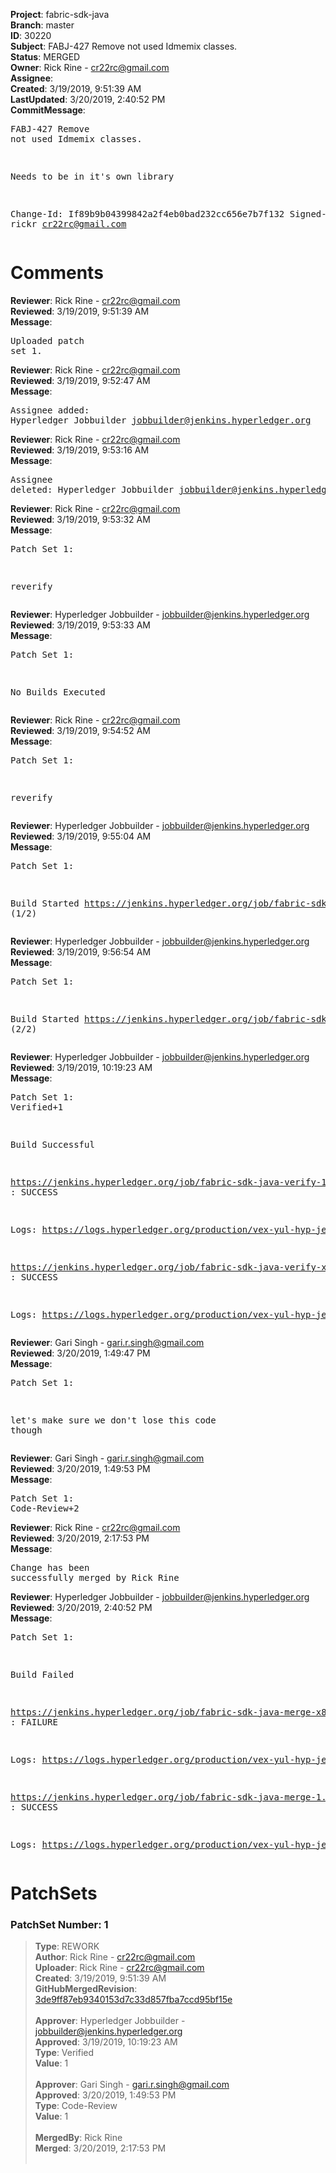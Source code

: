 <strong>Project</strong>: fabric-sdk-java<br><strong>Branch</strong>: master<br><strong>ID</strong>: 30220<br><strong>Subject</strong>: FABJ-427 Remove not used Idmemix classes.<br><strong>Status</strong>: MERGED<br><strong>Owner</strong>: Rick Rine - cr22rc@gmail.com<br><strong>Assignee</strong>:<br><strong>Created</strong>: 3/19/2019, 9:51:39 AM<br><strong>LastUpdated</strong>: 3/20/2019, 2:40:52 PM<br><strong>CommitMessage</strong>:<br><pre>FABJ-427 Remove not used Idmemix classes.

Needs to be in it's own library

Change-Id: If89b9b04399842a2f4eb0bad232cc656e7b7f132
Signed-off-by: rickr <cr22rc@gmail.com>
</pre><h1>Comments</h1><strong>Reviewer</strong>: Rick Rine - cr22rc@gmail.com<br><strong>Reviewed</strong>: 3/19/2019, 9:51:39 AM<br><strong>Message</strong>: <pre>Uploaded patch set 1.</pre><strong>Reviewer</strong>: Rick Rine - cr22rc@gmail.com<br><strong>Reviewed</strong>: 3/19/2019, 9:52:47 AM<br><strong>Message</strong>: <pre>Assignee added: Hyperledger Jobbuilder <jobbuilder@jenkins.hyperledger.org></pre><strong>Reviewer</strong>: Rick Rine - cr22rc@gmail.com<br><strong>Reviewed</strong>: 3/19/2019, 9:53:16 AM<br><strong>Message</strong>: <pre>Assignee deleted: Hyperledger Jobbuilder <jobbuilder@jenkins.hyperledger.org></pre><strong>Reviewer</strong>: Rick Rine - cr22rc@gmail.com<br><strong>Reviewed</strong>: 3/19/2019, 9:53:32 AM<br><strong>Message</strong>: <pre>Patch Set 1:

reverify</pre><strong>Reviewer</strong>: Hyperledger Jobbuilder - jobbuilder@jenkins.hyperledger.org<br><strong>Reviewed</strong>: 3/19/2019, 9:53:33 AM<br><strong>Message</strong>: <pre>Patch Set 1:

No Builds Executed</pre><strong>Reviewer</strong>: Rick Rine - cr22rc@gmail.com<br><strong>Reviewed</strong>: 3/19/2019, 9:54:52 AM<br><strong>Message</strong>: <pre>Patch Set 1:

reverify</pre><strong>Reviewer</strong>: Hyperledger Jobbuilder - jobbuilder@jenkins.hyperledger.org<br><strong>Reviewed</strong>: 3/19/2019, 9:55:04 AM<br><strong>Message</strong>: <pre>Patch Set 1:

Build Started https://jenkins.hyperledger.org/job/fabric-sdk-java-verify-1.4-x86_64/97/ (1/2)</pre><strong>Reviewer</strong>: Hyperledger Jobbuilder - jobbuilder@jenkins.hyperledger.org<br><strong>Reviewed</strong>: 3/19/2019, 9:56:54 AM<br><strong>Message</strong>: <pre>Patch Set 1:

Build Started https://jenkins.hyperledger.org/job/fabric-sdk-java-verify-x86_64/2693/ (2/2)</pre><strong>Reviewer</strong>: Hyperledger Jobbuilder - jobbuilder@jenkins.hyperledger.org<br><strong>Reviewed</strong>: 3/19/2019, 10:19:23 AM<br><strong>Message</strong>: <pre>Patch Set 1: Verified+1

Build Successful 

https://jenkins.hyperledger.org/job/fabric-sdk-java-verify-1.4-x86_64/97/ : SUCCESS

Logs: https://logs.hyperledger.org/production/vex-yul-hyp-jenkins-3/fabric-sdk-java-verify-1.4-x86_64/97

https://jenkins.hyperledger.org/job/fabric-sdk-java-verify-x86_64/2693/ : SUCCESS

Logs: https://logs.hyperledger.org/production/vex-yul-hyp-jenkins-3/fabric-sdk-java-verify-x86_64/2693</pre><strong>Reviewer</strong>: Gari Singh - gari.r.singh@gmail.com<br><strong>Reviewed</strong>: 3/20/2019, 1:49:47 PM<br><strong>Message</strong>: <pre>Patch Set 1:

let's make sure we don't lose this code though</pre><strong>Reviewer</strong>: Gari Singh - gari.r.singh@gmail.com<br><strong>Reviewed</strong>: 3/20/2019, 1:49:53 PM<br><strong>Message</strong>: <pre>Patch Set 1: Code-Review+2</pre><strong>Reviewer</strong>: Rick Rine - cr22rc@gmail.com<br><strong>Reviewed</strong>: 3/20/2019, 2:17:53 PM<br><strong>Message</strong>: <pre>Change has been successfully merged by Rick Rine</pre><strong>Reviewer</strong>: Hyperledger Jobbuilder - jobbuilder@jenkins.hyperledger.org<br><strong>Reviewed</strong>: 3/20/2019, 2:40:52 PM<br><strong>Message</strong>: <pre>Patch Set 1:

Build Failed 

https://jenkins.hyperledger.org/job/fabric-sdk-java-merge-x86_64/360/ : FAILURE

Logs: https://logs.hyperledger.org/production/vex-yul-hyp-jenkins-3/fabric-sdk-java-merge-x86_64/360

https://jenkins.hyperledger.org/job/fabric-sdk-java-merge-1.4-x86_64/17/ : SUCCESS

Logs: https://logs.hyperledger.org/production/vex-yul-hyp-jenkins-3/fabric-sdk-java-merge-1.4-x86_64/17</pre><h1>PatchSets</h1><h3>PatchSet Number: 1</h3><blockquote><strong>Type</strong>: REWORK<br><strong>Author</strong>: Rick Rine - cr22rc@gmail.com<br><strong>Uploader</strong>: Rick Rine - cr22rc@gmail.com<br><strong>Created</strong>: 3/19/2019, 9:51:39 AM<br><strong>GitHubMergedRevision</strong>: [3de9ff87eb9340153d7c33d857fba7ccd95bf15e](https://github.com/hyperledger/fabric-sdk-java/commit/3de9ff87eb9340153d7c33d857fba7ccd95bf15e)<br><br><strong>Approver</strong>: Hyperledger Jobbuilder - jobbuilder@jenkins.hyperledger.org<br><strong>Approved</strong>: 3/19/2019, 10:19:23 AM<br><strong>Type</strong>: Verified<br><strong>Value</strong>: 1<br><br><strong>Approver</strong>: Gari Singh - gari.r.singh@gmail.com<br><strong>Approved</strong>: 3/20/2019, 1:49:53 PM<br><strong>Type</strong>: Code-Review<br><strong>Value</strong>: 1<br><br><strong>MergedBy</strong>: Rick Rine<br><strong>Merged</strong>: 3/20/2019, 2:17:53 PM<br><br></blockquote>